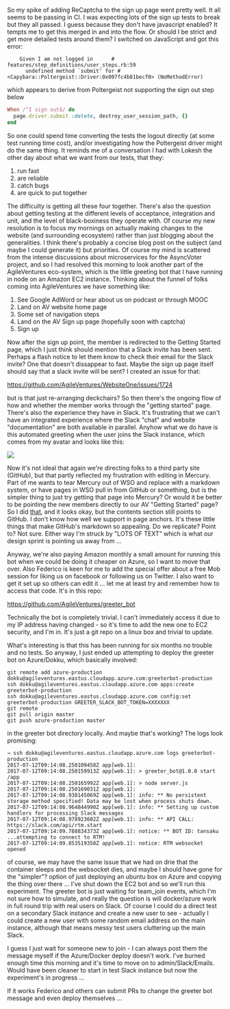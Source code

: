 So my spike of adding ReCaptcha to the sign up page went pretty well.  It all seems to be passing in CI.  I was expecting lots of the sign up tests to break but they all passed.  I guess because they don't have javascript enabled?  It tempts me to get this merged in and into the flow.  Or should I be strict and get more detailed tests around them?  I switched on JavaScript and got this error:

```
    Given I am not logged in      # features/step_definitions/user_steps.rb:59
      undefined method `submit' for #<Capybara::Poltergeist::Driver:0x007fc4b81becf0> (NoMethodError)
```

which appears to derive from Poltergeist not supporting the sign out step below

```rb
When /^I sign out$/ do
  page.driver.submit :delete, destroy_user_session_path, {}
end
```

So one could spend time converting the tests the logout directly (at some test running time cost), and/or investigating how the Poltergeist driver might do the same thing.  It reminds me of a conversation I had with Lokesh the other day about what we want from our tests, that they:

1. run fast
2. are reliable
3. catch bugs
4. are quick to put together

The difficulty is getting all these four together.  There's also the question about getting testing at the different levels of acceptance, integration and unit, and the level of black-boxiness they operate with.  Of course my new resolution is to focus my mornings on actually making changes to the website (and surrounding ecosystem) rather than just blogging about the generalities.  I think there's probably a concise blog post on the subject (and maybe I could generate it) but priorities.  Of course my mind is scattered from the intense discussions about microservices for the AsyncVoter project, and so I had resolved this morning to look another part of the AgileVentures eco-system, which is the little greeting bot that I have running in node on an Amazon EC2 instance.  Thinking about the funnel of folks coming into AgileVentures we have something like:

1. See Google AdWord or hear about us on podcast or through MOOC
2. Land on AV website home page
3. Some set of navigation steps
4. Land on the AV Sign up page (hopefully soon with captcha)
5. Sign up

Now after the sign up point, the member is redirected to the Getting Started page, which I just think should mention that a Slack invite has been sent.  Perhaps a flash notice to let them know to check their email for the Slack invite?  One that doesn't dissappear to fast.  Maybe the sign up page itself should say that a slack invite will be sent?  I created an issue for that:

https://github.com/AgileVentures/WebsiteOne/issues/1724

but is that just re-arranging deckchairs?  So then there's the ongoing flow of how and whether the member works through the "getting started" page.  There's also the experience they have in Slack.  It's frustrating that we can't have an integrated experience where the Slack "chat" and website "documentation" are both available in parallel.  Anyhow what we do have is this automated greeting when the user joins the Slack instance, which comes from my avatar and looks like this:

![](https://www.dropbox.com/s/uibnox5ijldnhz8/Screenshot%202017-07-12%2009.50.29.png?dl=1)

Now it's not ideal that again we're directing folks to a third party site (GitHub), but that partly reflected my frustration with editing in Mercury.  Part of me wants to tear Mercury out of WSO and replace with a markdown system, or have pages in WSO pull in from GitHub or something, but is the simpler thing to just try getting that page into Mercury?  Or would it be better to be pointing the new members directly to our AV "Getting Started" page?  So I did [that](https://www.agileventures.org/joining-a-project), and it looks okay, but the contents section still points to GitHub.  I don't know how well we support in page anchors.  It's these little things that make GitHub's markdown so appealing.  Do we replicate?  Point to?  Not sure.  Either way I'm struck by "LOTS OF TEXT" which is what our design sprint is pointing us away from ...

Anyway, we're also paying Amazon monthly a small amount for running this bot when we could be doing it cheaper on Azure, so I want to move that over.  Also Federico is keen for me to add the special offer about a free Mob session for liking us on facebook or following us on Twitter.  I also want to get it set up so others can edit it ... let me at least try and remember how to access that code.  It's in this repo:

https://github.com/AgileVentures/greeter_bot

Technically the bot is completely trivial.  I can't immediately access it due to my IP address having changed - so it's time to add the new one to EC2 security, and I'm in.  It's just a git repo on a linux box and trivial to update.

What's interesting is that this has been running for six months no trouble and no tests.  So anyway, I just ended up attempting to deploy the greeter bot on Azure/Dokku, which basically involved:

```
git remote add azure-production dokku@agileventures.eastus.cloudapp.azure.com:greeterbot-production
ssh dokku@agileventures.eastus.cloudapp.azure.com apps:create greeterbot-production
ssh dokku@agileventures.eastus.cloudapp.azure.com config:set greeterbot-production GREETER_SLACK_BOT_TOKEN=XXXXXXX
git remote 
git pull origin master
git push azure-production master
```

in the greeter bot directory locally. And maybe that's working?  The logs look promising:

```
→ ssh dokku@agileventures.eastus.cloudapp.azure.com logs greeterbot-production
2017-07-12T09:14:08.250109458Z app[web.1]: 
2017-07-12T09:14:08.250159913Z app[web.1]: > greeter_bot@1.0.0 start /app
2017-07-12T09:14:08.250165992Z app[web.1]: > node server.js
2017-07-12T09:14:08.250169031Z app[web.1]: 
2017-07-12T09:14:08.938145069Z app[web.1]: info: ** No persistent storage method specified! Data may be lost when process shuts down.
2017-07-12T09:14:08.964844990Z app[web.1]: info: ** Setting up custom handlers for processing Slack messages
2017-07-12T09:14:08.978923602Z app[web.1]: info: ** API CALL: https://slack.com/api/rtm.start
2017-07-12T09:14:09.788834373Z app[web.1]: notice: ** BOT ID: tansaku ...attempting to connect to RTM!
2017-07-12T09:14:09.853519358Z app[web.1]: notice: RTM websocket opened
```

of course, we may have the same issue that we had on drie that the container sleeps and the websocket dies, and maybe I should have gone for the "simpler"? option of just deploying an ubuntu box on Azure and copying the thing over there ...  I've shut down the EC2 bot and so we'll run this experiment.  The greeter bot is just waiting for team_join events, which I'm not sure how to simulate, and really the question is will docker/azure work in full round trip with real users on Slack.   Of course I could do a direct test on a secondary Slack instance and create a new user to see - actually I could create a new user with some random email address on the main instance, although that means messy test users cluttering up the main Slack. 

I guess I just wait for someone new to join - I can always post them the message myself if the Azure/Docker deploy doesn't work.  I've burned enough time this morning and it's time to move on to admin/Slack/Emails.  Would have been cleaner to start in test Slack instance but now the experiment's in progress ...

If it works Federico and others can submit PRs to change the greeter bot message and even deploy themselves ...
